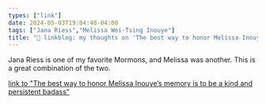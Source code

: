```yaml
---
types: ["link"]
date: 2024-05-03T19:04:48-04:00
tags: ["Jana Riess","Melissa Wei-Tsing Inouye"]
title: "🔗 linkblog: my thoughts on 'The best way to honor Melissa Inouye’s memory is to be a kind and persistent badass'"
---
```

Jana Riess is one of my favorite Mormons, and Melissa was another. This is a great combination of the two.

[link to "The best way to honor Melissa Inouye’s memory is to be a kind and persistent badass"](https://religionnews.com/2024/05/03/the-best-way-to-honor-melissa-inouyes-memory-is-by-being-a-kind-and-persistent-badass/)
